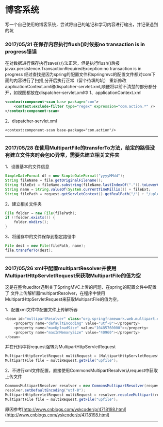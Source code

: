 # 博客系统

写一个自己使用的博客系统，尝试将自己的笔记和学习内容进行输出，并记录遇到的坑

### 2017/05/31 在保存内容执行flush()时候报no transaction is in progress错误
在对数据进行保存执行save()方法正常，但是执行flush()后报javax.persistence.TransactionRequiredException:no transaction is in progress
经过查找是因为spring的配置文件和springmvc的配置文件都对com下面的内容进行了扫描,分开后执行正常（留个待填的坑）
重新修改applicationContext.xml和dispatcher-servlet.xml,顺便将以前不清楚的部分都分开，如视图都放在dispatcher-servlet.xml中
1、applicationContext.xml
```xml
<context:component-scan base-package="com">
    <context:exclude-filter type="regex" expression="com.action.*" />
</context:component-scan>
```
2、dispatcher-servlet.xml
```
<context:component-scan base-package="com.action"/>
```
---

### 2017/05/28 在使用MultipartFile的transferTo方法，给定的路径没有建立文件夹时会包IO异常，需要先建立相关文件夹
1、设置基本的文件信息
```java
SimpleDateFormat df = new SimpleDateFormat("yyyyMMdd");
String fileName = file.getOriginalFilename();
String fileExt = fileName.substring(fileName.lastIndexOf(".")).toLowerCase();
String name = String.valueOf(System.currentTimeMillis()) + fileExt;
String filePath = request.getServletContext().getRealPath("/") + "/upload/image/" + df.format(new Date());
```
2、建立相关文件夹
```java
File folder = new File(filePath);
if (!folder.exists()) {
    folder.mkdirs();
}
```
3、将缓存中的文件保存到指定路径中
```java
File dest = new File(filePath, name);
file.transferTo(dest);
```
---

### 2017/05/26 xml中配置multipartResolver并使用MultipartHttpServletRequest来获取MultipartFile的值为空
这是在整合ueditor遇到关于SpringMVC上传的问题，在spring的配置文件中配置了 文件上传解析器multipartResolver，在程序中使用MultipartHttpServletRequest来获取MultipartFile的值为空。

1、配置xml文件中配置文件上传解析器
```java
<bean id="multipartResolver" class="org.springframework.web.multipart.commons.CommonsMultipartResolver">
    <property name="defaultEncoding" value="utf-8"></property>
    <property name="maxUploadSize" value="10485760000"></property>
    <property name="maxInMemorySize" value="40960"></property>
</bean>
```
并在代码中将request强转为MultipartHttpServletRequest
```java
MultipartHttpServletRequest multiRequest = (MultipartHttpServletRequest) request;
MultipartFile file = multiRequest.getFile("upfile");
```

2、不进行xml文件配置，直接使用CommonsMultipartResolver从request中获取上传文件
```java
CommonsMultipartResolver resolver = new CommonsMultipartResolver(request.getSession().getServletContext());
resolver.setDefaultEncoding("utf-8");
MultipartHttpServletRequest multiRequest = resolver.resolveMultipart(request);
MultipartFile file = multiRequest.getFile("upfile");
```

原因参考[http://www.cnblogs.com/yskcoder/p/4718198.html](http://www.cnblogs.com/yskcoder/p/4718198.html)

---